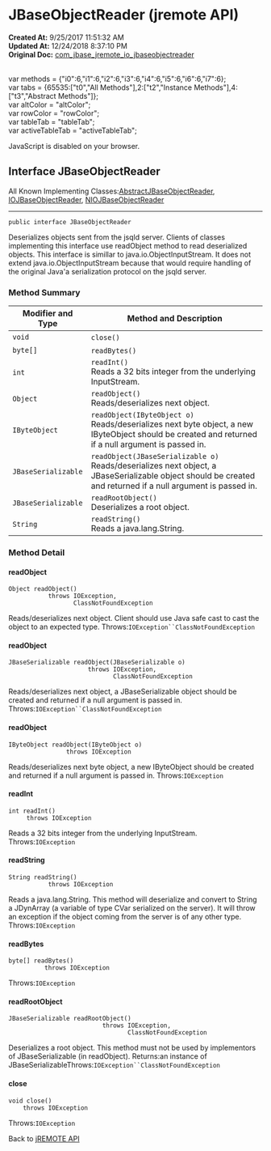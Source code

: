 # JBaseObjectReader (jremote API)

**Created At:** 9/25/2017 11:51:32 AM  
**Updated At:** 12/24/2018 8:37:10 PM  
**Original Doc:** [com_jbase_jremote_io_jbaseobjectreader](https://docs.jbase.com/39250-io/com_jbase_jremote_io_jbaseobjectreader)  

<!--<br>    try {<br>        if (location.href.indexOf('is-external=true') == -1) {<br>            parent.document.title="JBaseObjectReader (jremote   API)";<br>        }<br>    }<br>    catch(err) {<br>    }<br>//--><br>var methods = {"i0":6,"i1":6,"i2":6,"i3":6,"i4":6,"i5":6,"i6":6,"i7":6};<br>var tabs = {65535:["t0","All Methods"],2:["t2","Instance Methods"],4:["t3","Abstract Methods"]};<br>var altColor = "altColor";<br>var rowColor = "rowColor";<br>var tableTab = "tableTab";<br>var activeTableTab = "activeTableTab";
JavaScript is disabled on your browser.



## Interface JBaseObjectReader

All Known Implementing Classes:[AbstractJBaseObjectReader](./../abstractjbaseobjectwriter-%28jremote-api%29 "class in com.jbase.jremote.io"), [IOJBaseObjectReader](./../iojbaseobjectreader-%28jremote-api%29 "class in com.jbase.jremote.io"), [NIOJBaseObjectReader](./../niojbaseobjectreader-%28jremote-api%29 "class in com.jbase.jremote.io")
* * *


```
public interface JBaseObjectReader
```

Deserializes objects sent from the jsqld server. Clients of classes implementing this interface use readObject method to read deserialized objects. This interface is simillar to java.io.ObjectInputStream. It does not extend java.io.ObjectInputStream because that would require handling of the original Java'a serialization protocol on the jsqld server.

### Method Summary


| Modifier and Type<br> | Method and Description<br> |
| --- | --- |
| `void`<br> | `close()` <br> |
| `byte[]`<br> | `readBytes()` <br> |
| `int`<br> | `readInt()`<br>Reads a 32 bits integer from the underlying InputStream.<br> |
| `Object`<br> | `readObject()`<br>Reads/deserializes next object.<br> |
| `IByteObject`<br> | `readObject(IByteObject o)`<br>Reads/deserializes next byte object, a new IByteObject should be created and returned if a null argument is passed in.<br> |
| `JBaseSerializable`<br> | `readObject(JBaseSerializable o)`<br>Reads/deserializes next object, a JBaseSerializable object should be created and returned if a null argument is passed in.<br> |
| `JBaseSerializable`<br> | `readRootObject()`<br>Deserializes a root object.<br> |
| `String`<br> | `readString()`<br>Reads a java.lang.String.<br> |

### Method Detail

#### readObject

```
Object readObject()
           throws IOException,
                  ClassNotFoundException
```

Reads/deserializes next object. Client should use Java safe cast to cast the object to an expected type.
Throws:`IOException``ClassNotFoundException`
#### 


#### readObject

```
JBaseSerializable readObject(JBaseSerializable o)
                      throws IOException,
                             ClassNotFoundException
```

Reads/deserializes next object, a JBaseSerializable object should be created and returned if a null argument is passed in.
Throws:`IOException``ClassNotFoundException`
#### 


#### readObject

```
IByteObject readObject(IByteObject o)
                throws IOException
```

Reads/deserializes next byte object, a new IByteObject should be created and returned if a null argument is passed in.
Throws:`IOException`
#### 


#### readInt

```
int readInt()
     throws IOException
```

Reads a 32 bits integer from the underlying InputStream.
Throws:`IOException`
#### 


#### readString

```
String readString()
           throws IOException
```

Reads a java.lang.String. This method will deserialize and convert to String a JDynArray (a variable of type CVar serialized on the server). It will throw an exception if the object coming from the server is of any other type.
Throws:`IOException`
#### 


#### readBytes

```
byte[] readBytes()
          throws IOException
```
Throws:`IOException`
#### 


#### readRootObject

```
JBaseSerializable readRootObject()
                          throws IOException,
                                 ClassNotFoundException
```

Deserializes a root object. This method must not be used by implementors of JBaseSerializable (in readObject).
Returns:an instance of JBaseSerializableThrows:`IOException``ClassNotFoundException`
#### 


#### close

```
void close()
    throws IOException
```
Throws:`IOException`

Back to [jREMOTE API](com_jbase_jremote_package-summary)
